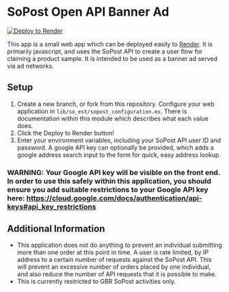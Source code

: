 # SoPost Open API Banner Ad

[![Deploy to Render](https://render.com/images/deploy-to-render-button.svg)](https://render.com/deploy)

This app is a small web app which can be deployed easily to [Render](https://render.com/deploy). It is primarily javascript, and uses the SoPost API to create a user flow for claiming a product sample. It is intended to be used as a banner ad served via ad networks.

## Setup

1. Create a new branch, or fork from this repository. Configure your web application in `lib/so_est/sopost_configuration.ex`. There is documentation within this module which describes what each value does.
2. Click the Deploy to Render button!
3. Enter your environment variables, including your SoPost API user ID and password. A google API key can optionally be provided, which adds a google address search input to the form for quick, easy address lookup. 

### WARNING: Your Google API key will be visible on the front end. In order to use this safely within this application, you should ensure you add suitable restrictions to your Google API key here: https://cloud.google.com/docs/authentication/api-keys#api_key_restrictions


## Additional Information

- This application does not do anything to prevent an individual submitting more than one order at this point in time. A user is rate limited, by IP address to a certain number of requests against the SoPost API. This will prevent an excessive number of orders placed by one individual, and also reduce the number of API requests that it is possible to make.
- This is currently restricted to GBR SoPost activities only.
